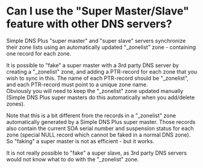 ﻿---
category: 18
frontpage: false
comments: true
created-utc: 2019-01-01
modified-utc: 2019-01-01
---
# Can I use the "Super Master/Slave" feature with other DNS servers?

Simple DNS Plus "super master" and "super slave" servers synchronize their zone lists using an automatically updated "_zonelist" zone - containing one record for each zone.  
  
It is possible to "fake" a super master with a 3rd party DNS server by creating a "_zonelist" zone, and adding a PTR-record for each zone that you wish to sync in this. The name of each PTR-record should be "_zonelist", and each PTR-record must point to a unique zone name.  
Obviously you will need to keep the "_zonelist" zone updated manually (Simple DNS Plus super masters do this automatically when you add/delete zones).  
  
Note that this is a bit different from the records in a "_zonelist" zone automatically generated by a Simple DNS Plus super master. Those records also contain the current SOA serial number and suspension status for each zone (special NULL record which cannot be faked in a normal DNS zone).  
So "faking" a super master is not as efficient - but it works.  
  
It is not really possible to "fake" a super slave, as 3rd party DNS servers would not know what to do with the "_zonelist" zone.  
